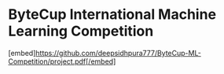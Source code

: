 # ByteCup International Machine Learning Competition
[embed]https://github.com/deepsidhpura777/ByteCup-ML-Competition/project.pdf[/embed]
